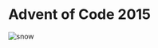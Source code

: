 # Advent of Code 2015
![snow](https://www.behance.net/gallery/110033033/Winter-Holidays/modules/630046513)

